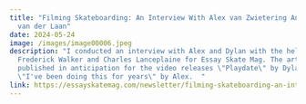 ```yaml
---
title: "Filming Skateboarding: An Interview With Alex van Zwietering And Dylan
  van der Laan"
date: 2024-05-24
image: /images/image00006.jpeg
description: "I conducted an interview with Alex and Dylan with the help from
  Frederick Walker and Charles Lanceplaine for Essay Skate Mag. The article was
  published in anticipation for the video releases \"Playdate\" by Dylan and
  \"I've been doing this for years\" by Alex.  "
link: https://essayskatemag.com/newsletter/filming-skateboarding-an-interview-with-alex-van-zwietering-and-dylan-van-der-laan/
---
```

